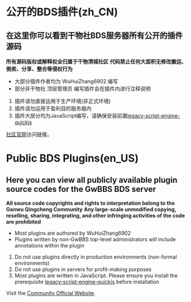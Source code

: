 
# 公开的BDS插件(zh_CN)
## 在这里你可以看到干物社BDS服务器所有公开的插件源码

**所有源码版权或解释权全归属于干物清城社区**
**代码禁止任何大面积无修改搬运、倒卖、分享、整合等侵权行为**

- 大部分插件作者均为 WuHuiZhang6902 编写
- 部分非干物社 顶层管理员 编写插件会在插件内进行注释说明

1. 插件请勿直接运用于生产环境(非正式环境)
2. 插件请勿运用于盈利目的服务器内
3. 插件大部分均为JavaScript编写，请确保安装前置[legacy-script-engine-quickjs](https://github.com/LiteLDev/LegacyScriptEngine/releases)

[社区官网](http://www.gwbbs.top)访问链接。

# Public BDS Plugins(en_US)
## Here you can view all publicly available plugin source codes for the GwBBS BDS server

**All source code copyrights and rights to interpretation belong to the Ganwu Qingcheng Community**
**Any large-scale unmodified copying, reselling, sharing, integrating, and other infringing activities of the code are prohibited**

- Most plugins are authored by WuHuiZhang6902
- Plugins written by non-GwBBS top-level administrators will include annotations within the plugin

1. Do not use plugins directly in production environments (non-formal environments)
2. Do not use plugins in servers for profit-making purposes
3. Most plugins are written in JavaScript. Please ensure you install the prerequisite [legacy-script-engine-quickjs](https://github.com/LiteLDev/LegacyScriptEngine/releases) before installation

Visit the [Community Official Website](http://www.gwbbs.top).
